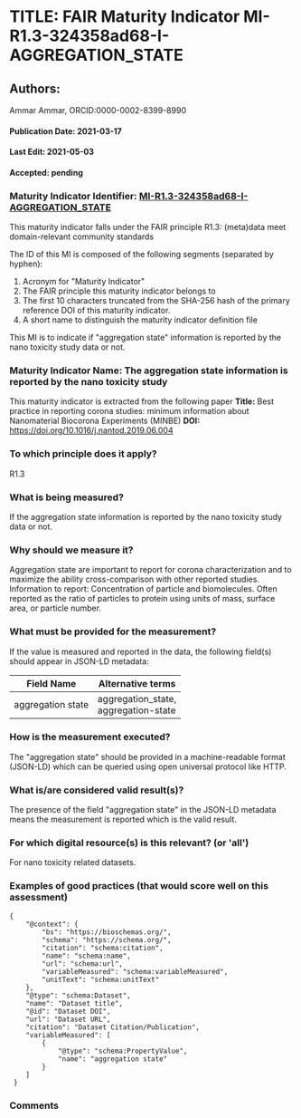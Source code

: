 # TITLE: FAIR Maturity Indicator MI-R1.3-324358ad68-I-AGGREGATION_STATE

## Authors: 
Ammar Ammar, ORCID:0000-0002-8399-8990

#### Publication Date: 2021-03-17
#### Last Edit: 2021-05-03
#### Accepted: pending

### Maturity Indicator Identifier: [MI-R1.3-324358ad68-I-AGGREGATION_STATE](https://w3id.org/fair/maturity_indicator/terms/Gen2/MI-R1.3-324358ad68-I-AGGREGATION_STATE)

This maturity indicator falls under the FAIR principle R1.3:
(meta)data meet domain-relevant community standards

The ID of this MI is composed of the following segments (separated by hyphen):
1. Acronym for "Maturity Indicator"
1. The FAIR principle this maturity indicator belongs to
1. The first 10 characters truncated from the SHA-256 hash of the primary reference DOI of this maturity indicator.
1. A short name to distinguish the maturity indicator definition file

This MI is to indicate if "aggregation state" information is reported by the nano toxicity study data or not.

### Maturity Indicator Name:  The aggregation state information is reported by the nano toxicity study

This maturity indicator is extracted from the following paper 
**Title:** Best practice in reporting corona studies: minimum information about Nanomaterial Biocorona Experiments (MINBE)
**DOI:** https://doi.org/10.1016/j.nantod.2019.06.004

### To which principle does it apply?  
R1.3

### What is being measured?
If the aggregation state information is reported by the nano toxicity study data or not.

### Why should we measure it?
Aggregation state are important to report for corona characterization and
to maximize the ability cross-comparison with other reported studies. Information to report:
Concentration of particle and biomolecules. Often reported as the ratio of particles to protein 
using units of mass, surface area, or particle number.

### What must be provided for the measurement?
If the value is measured and reported in the data, the following field(s) should appear in JSON-LD metadata: 

| Field Name            | Alternative terms                        |
| --------------------- | ---------------------------------------- |
| aggregation state     | aggregation_state,<br>aggregation-state  |

### How is the measurement executed?
The "aggregation state" should be provided in a machine-readable format (JSON-LD) which can be queried using open universal protocol like HTTP.

### What is/are considered valid result(s)?
The presence of the field "aggregation state" in the JSON-LD metadata means the measurement is reported which is the valid result.

### For which digital resource(s) is this relevant? (or 'all')
For nano toxicity related datasets.  

### Examples of good practices (that would score well on this assessment)
```{json}
{
 	"@context": {
 		"bs": "https://bioschemas.org/",
 		"schema": "https://schema.org/",
 		"citation": "schema:citation",
 		"name": "schema:name",
 		"url": "schema:url",
 		"variableMeasured": "schema:variableMeasured",
 		"unitText": "schema:unitText"
 	},
 	"@type": "schema:Dataset",
 	"name": "Dataset title",
 	"@id": "Dataset DOI",
 	"url": "Dataset URL",
 	"citation": "Dataset Citation/Publication",
 	"variableMeasured": [
 		{
 			"@type": "schema:PropertyValue",
 			"name": "aggregation state"
 		}
 	]
 }
```

### Comments

